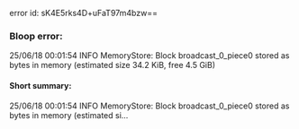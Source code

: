 error id: sK4E5rks4D+uFaT97m4bzw==
### Bloop error:

25/06/18 00:01:54 INFO MemoryStore: Block broadcast_0_piece0 stored as bytes in memory (estimated size 34.2 KiB, free 4.5 GiB)
#### Short summary: 

25/06/18 00:01:54 INFO MemoryStore: Block broadcast_0_piece0 stored as bytes in memory (estimated si...